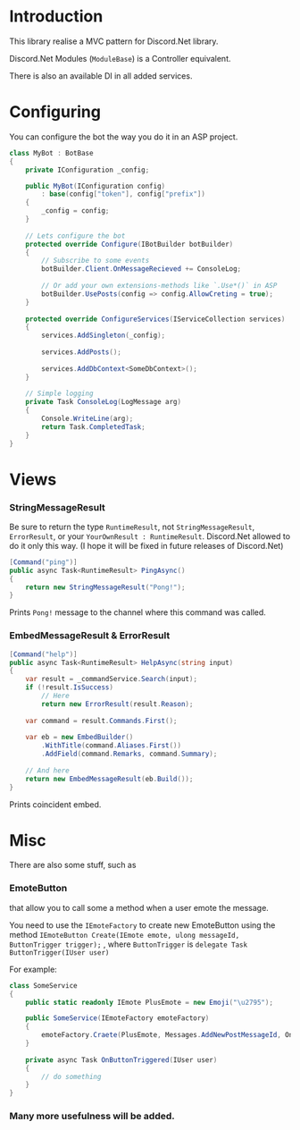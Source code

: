 # Introduction

This library realise a MVC pattern for Discord.Net library. 

Discord.Net Modules (`ModuleBase`) is a Controller equivalent. 

There is also an available DI in all added services.

# Configuring
You can configure the bot the way you do it in an ASP project.
```c#
class MyBot : BotBase
{
    private IConfiguration _config;

    public MyBot(IConfiguration config)
        : base(config["token"], config["prefix"])
    {
        _config = config;
    }
    
    // Lets configure the bot
    protected override Configure(IBotBuilder botBuilder)
    {
        // Subscribe to some events
        botBuilder.Client.OnMessageRecieved += ConsoleLog;
        
        // Or add your own extensions-methods like `.Use*()` in ASP
        botBuilder.UsePosts(config => config.AllowCreting = true);
    }
    
    protected override ConfigureServices(IServiceCollection services)
    {
        services.AddSingleton(_config);
        
        services.AddPosts();
        
        services.AddDbContext<SomeDbContext>();
    }
    
    // Simple logging
    private Task ConsoleLog(LogMessage arg)
    {
        Console.WriteLine(arg);
        return Task.CompletedTask;
    }
}
```

# Views

### StringMessageResult

Be sure to return the type `RuntimeResult`, not `StringMessageResult`, `ErrorResult`, or your `YourOwnResult : RuntimeResult`. Discord.Net allowed to do it only this way. (I hope it will be fixed in future releases of Discord.Net)

```c#
[Command("ping")]
public async Task<RuntimeResult> PingAsync()
{
    return new StringMessageResult("Pong!");
}
```
Prints `Pong!` message to the channel where this command was called.


### EmbedMessageResult & ErrorResult
```c#
[Command("help")]
public async Task<RuntimeResult> HelpAsync(string input)
{
    var result = _commandService.Search(input);
    if (!result.IsSuccess)
        // Here
        return new ErrorResult(result.Reason);
    
    var command = result.Commands.First();
    
    var eb = new EmbedBuilder()
        .WithTitle(command.Aliases.First())
        .AddField(command.Remarks, command.Summary);
    
    // And here
    return new EmbedMessageResult(eb.Build());
}
```
Prints coincident embed.

# Misc

There are also some stuff, such as 

### EmoteButton

that allow you to call some a method when a user emote the message.

You need to use the `IEmoteFactory` to create new EmoteButton using the method
`IEmoteButton Create(IEmote emote, ulong messageId, ButtonTrigger trigger);` , where `ButtonTrigger` is `delegate Task ButtonTrigger(IUser user)`

For example:

```c#
class SomeService
{
    public static readonly IEmote PlusEmote = new Emoji("\u2795");

    public SomeService(IEmoteFactory emoteFactory)
    {
        emoteFactory.Craete(PlusEmote, Messages.AddNewPostMessageId, OnButtonTriggered);
    }
    
    private async Task OnButtonTriggered(IUser user)
    {
        // do something
    }
}
```

### Many more usefulness will be added.